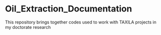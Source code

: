 # Oil_Extraction_Documentation
This repository brings together codes used to work with TAXILA projects in my doctorate research
